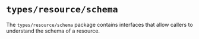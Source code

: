# `types/resource/schema`

The `types/resource/schema` package contains interfaces that allow callers to
understand the schema of a resource.
